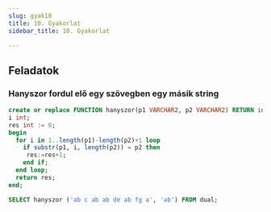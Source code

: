 ```yaml
---
slug: gyak10
title: 10. Gyakorlat
sidebar_title: 10. Gyakorlat

---
```


## Feladatok

### Hanyszor fordul elő egy szövegben egy másik string
```sql
create or replace FUNCTION hanyszor(p1 VARCHAR2, p2 VARCHAR2) RETURN integer IS
i int;
res int := 0;
begin
  for i in 1..length(p1)-length(p2)+1 loop
    if substr(p1, i, length(p2)) = p2 then
     res:=res+1;
    end if;
  end loop;
  return res;
end;

SELECT hanyszor ('ab c ab ab de ab fg a', 'ab') FROM dual;
```

<!--stackedit_data:
eyJoaXN0b3J5IjpbLTE5MTE3MzY4MThdfQ==
-->